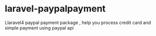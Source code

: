 laravel-paypalpayment
=====================

Llaravel4 paypal payment package , help you process credit card and simple payment using paypal api

